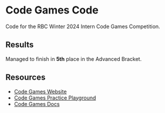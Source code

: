 # Code Games Code

Code for the RBC Winter 2024 Intern Code Games Competition.

## Results

Managed to finish in **5th** place in the Advanced Bracket.

## Resources
- [Code Games Website](https://codegames.io/en)
- [Code Games Practice Playground](https://codegames.io/en/practice)
- [Code Games Docs](https://codegames.io/en/help)
